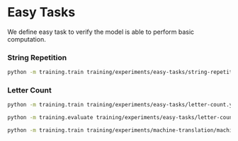 # Easy Tasks

We define easy task to verify the model is able to perform basic computation.

### String Repetition

```bash
python -m training.train training/experiments/easy-tasks/string-repetition.yaml
```

### Letter Count

```bash
python -m training.train training/experiments/easy-tasks/letter-count.yaml
```
```bash
python -m training.evaluate training/experiments/easy-tasks/letter-count-eval.yaml
```
```bash
python -m training.train training/experiments/machine-translation/machine-translation-en-ne.yaml
```